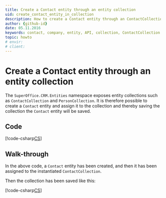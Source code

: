 ```yaml
---
title: Create a Contact entity through an entity collection
uid: create_contact_entity_in_collection
description: How to create a Contact entity through an ContactCollection entity collection.
author: {github-id}
date: 05.11.2016
keywords: contact, company, entity, API, collection, ContactCollection
topic: howto
# envir:
# client:
---
```


# Create a Contact entity through an entity collection

The `SuperOffice.CRM.Entities` namespace exposes entity collections such as `ContactCollection` and `PersonCollection`. It is therefore possible to create a `Contact` entity and assign it to the collection and thereby saving the collection the `Contact` entity will be saved.

## Code

[!code-csharp[CS](includes/create-contact-entity-in-collection.cs)]

## Walk-through

In the above code, a `Contact` entity has been created, and then it has been assigned to the instantiated `ContactCollection`.

Then the collection has been saved like this:

[!code-csharp[CS](includes/create-contact-entity-in-collection.cs?range=35-36)]
